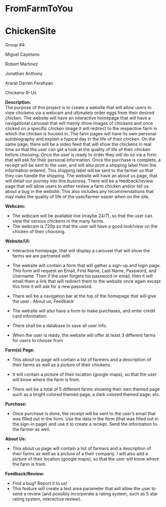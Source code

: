 # FromFarmToYou
# ChickenSite
Group #4: 

Miguel Cayetano

Robert Martinez

Jonathan Anthony

Ararat Darren Ferahyan

Chickens-R-Us

**Description:**	
	The purpose of this project is to create a website that will allow users to view chickens via a webcam and ultimately order eggs from their desired chicken. The website will have an interactive homepage that will have a navigational carousel that will mainly show images of chickens and once clicked on a specific chicken image it will redirect to the respective farm in which the chicken is housed in. The farm pages will have its own personal autobiography and explain a typical day in the life of their chicken. On the same page, there will be a video feed that will show the chickens in real time so that the user can get a look at the quality of life of their chicken before choosing. Once the user is ready to order they will do so via a form that will ask for their personal information. Once the purchase is complete, a receipt will be sent to the user, and will also print a shipping label from the information entered. This shipping label will be sent to the farmer so that they can handle the shipping. The website will have an about us page, that will detail our journey into this business. There will be a feedback/review page that will allow users to either review a farm chicken and/or tell us about a bug in the website. This also includes any recommendations that may make the quality of life of the user/farmer easier when on the site. 


**Webcam:**
* The webcam will be available live (maybe 24/7), so that the user can view the various chickens in the many farms. 
* The webcam is 720p so that the user will have a good look/view on the chicken of their choosing. 

**Website/UI:**	
* Interactive homepage, that will display a carousel that will show the farms we are partnered with

* The website will contain a form that will gather a sign-up and login page. This form will request an Email, First Name, Last Name, 
Password, and Username. Then if the user forgets his password or email, then it will email them a link that will redirect them to the website once again except this time it will ask for a new password. 

* There will be a navigation bar at the top of the homepage that will give the user : About us, Feedback 

* The website will also have a form to make purchases, and enter credit card information.

* There shall be a database to save all user info.

* When the user is ready, the website will offer at least 3 different farms for users to choose from

**Farm(s) Page:** 

* This about us page will contain a list of farmers and a description of their farms as well as a picture of their chickens. 
* It will contain a picture of their location (google maps), so that the user will know where the farm is from.

* There will be a total of 5 different farms showing their own themed page such as a bright colored themed page, a dark colored themed page, etc.

**Purchase:**
* Once purchase is done, the receipt will be sent to the user’s email that was filled out in the form. Use the data in the form (that was filled out in the sign-in page) and use it to create a receipt. Send the information to the farmer as well.
	

**About Us:**
* This about us page will contain a list of farmers and a description of their farms as well as a picture of a their company. I will also add a picture of their location (google maps), so that the user will know where the farm is from.

**Feedback/Review:**
* Find a bug? Report it to us!
* This feature will create a text area parameter that will allow the user to send a review (and possibly incorporate a rating system, such as 5 star rating system, interactive review).
